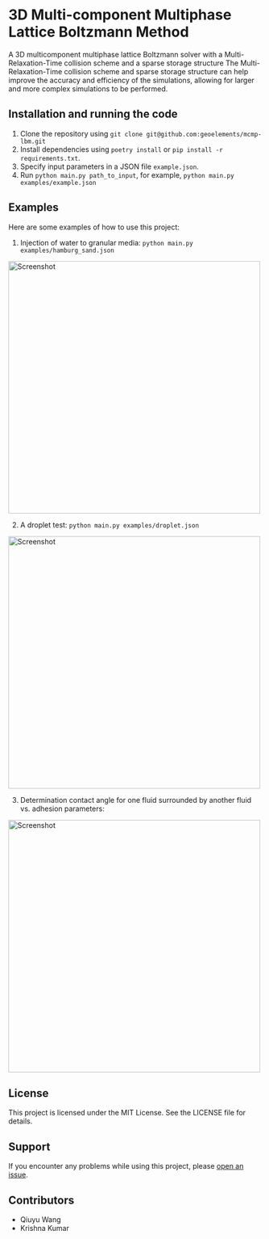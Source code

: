 # 3D Multi-component Multiphase Lattice Boltzmann Method

A 3D multicomponent multiphase lattice Boltzmann solver with a Multi-Relaxation-Time collision scheme and a sparse storage structure
The Multi-Relaxation-Time collision scheme and sparse storage structure can help improve the accuracy and efficiency of the simulations, allowing for larger and more complex simulations to be performed.

## Installation and running the code

1. Clone the repository using `git clone git@github.com:geoelements/mcmp-lbm.git`
2. Install dependencies using `poetry install` or `pip install -r requirements.txt`.
3. Specify input parameters in a JSON file `example.json`.
4. Run `python main.py path_to_input`, for example, `python main.py examples/example.json`

## Examples

Here are some examples of how to use this project:

1. Injection of water to granular media: `python main.py examples/hamburg_sand.json`
<img src="/screenshots/3d_hamburg_injection.gif" alt="Screenshot" width="500"/>

2. A droplet test: `python main.py examples/droplet.json`
<img src="/screenshots/droplet_test.gif" alt="Screenshot" width="500"/>

3. Determination contact angle for one fluid surrounded by another fluid vs. adhesion parameters:
<img src="/screenshots/contact_angle.png" alt="Screenshot" width="500"/>

## License

This project is licensed under the MIT License. See the LICENSE file for details.

## Support

If you encounter any problems while using this project, please [open an issue](https://github.com/geoelements/mcmp-lbm/issues/new).

## Contributors

* Qiuyu Wang
* Krishna Kumar

